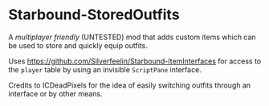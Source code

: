 # Starbound-StoredOutfits
A *multiplayer friendly* (UNTESTED) mod that adds custom items which can be used to store and quickly equip outfits.

Uses https://github.com/Silverfeelin/Starbound-ItemInterfaces for access to the `player` table by using an invisible `ScriptPane` interface.

Credits to ICDeadPixels for the idea of easily switching outfits through an interface or by other means.
